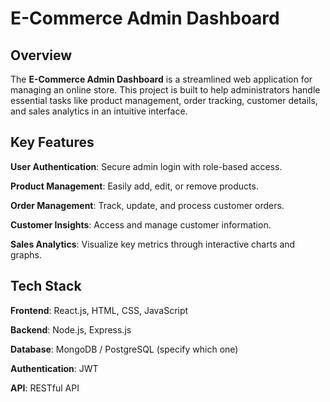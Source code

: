 # E-Commerce Admin Dashboard
## Overview
The **E-Commerce Admin Dashboard** is a streamlined web application for managing an online store. This project is built to help administrators handle essential tasks like product management, order tracking, customer details, and sales analytics in an intuitive interface.

## Key Features
**User Authentication**: Secure admin login with role-based access.

**Product Management**: Easily add, edit, or remove products.

**Order Management**: Track, update, and process customer orders.

**Customer Insights**: Access and manage customer information.

**Sales Analytics**: Visualize key metrics through interactive charts and graphs.

## Tech Stack
**Frontend**: React.js, HTML, CSS, JavaScript

**Backend**: Node.js, Express.js

**Database**: MongoDB / PostgreSQL (specify which one)

**Authentication**: JWT

**API**: RESTful API
